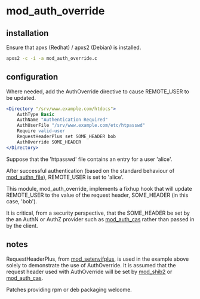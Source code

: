# mod_auth_override

## installation

Ensure that apxs (Redhat) / apxs2 (Debian) is installed.

```bash
apxs2 -c -i -a mod_auth_override.c
```

## configuration

Where needed, add the AuthOverride directive to cause REMOTE_USER to be
updated.

```apache
<Directory "/srv/www.example.com/htdocs">
    AuthType Basic
    AuthName "Authentication Required"
    AuthUserFile "/srv/www.example.com/etc/htpasswd"
    Require valid-user
    RequestHeaderPlus set SOME_HEADER bob
    AuthOverride SOME_HEADER
</Directory>
```

Suppose that the 'htpasswd' file contains an entry for a user 'alice'.

After successful authentication (based on the standard behaviour of
[mod_authn_file][0]), REMOTE_USER is set to 'alice'.

This module, mod_auth_override, implements a fixhup hook that will update
REMOTE\_USER to the value of the request header, SOME\_HEADER (in this case,
'bob').

It is critical, from a security perspective, that the SOME_HEADER be set by the
an AuthN or AuthZ provider such as [mod_auth_cas][3] rather than passed in by
the client.

## notes

RequestHeaderPlus, from [mod_setenvifplus][1], is used in the example above
solely to demonstrate the use of AuthOverride.  It is assumed that the request
header used with AuthOverride will be set by [mod_shib2][2] or [mod_auth_cas][3].

Patches providing rpm or deb packaging welcome.

[0]: http://httpd.apache.org/docs/2.2/mod/mod_authn_file.html
[1]: http://opensource.adnovum.ch/mod_setenvifplus
[2]: http://www.internet2.edu/products-services/trust-identity-middleware/shibboleth/
[3]: https://github.com/Jasig/mod_auth_cas

